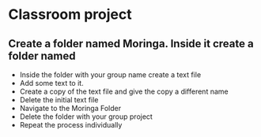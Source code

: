 # Classroom project

## Create a folder named Moringa. Inside it create a folder named <Alvin Ndungu>

- Inside the folder with your group name create a text file
- Add some text to it.
- Create a copy of the text file and give the copy a different name
- Delete the initial text file
- Navigate to the Moringa Folder
- Delete the folder with your group project
- Repeat the process individually
